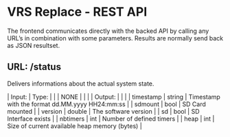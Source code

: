 # VRS Replace - REST API

The frontend communicates directly with the backed API by calling any URL’s in combination with some parameters. Results are normally send back as JSON resultset.

## URL: <IP>/status
Delivers informations about the actual system state.

| Input: | Type: |  |
| NONE |  |  |
| Output: |  |  |
| timestamp | string | Timestamp with the format dd.MM.yyyy HH24:mm:ss |
| sdmount | bool | SD Card mounted |
| version | double | The software version |
| sd | bool  | SD Interface exists |
| nbtimers | int | Number of defined timers |
| heap | int | Size of current available heap memory (bytes) |


